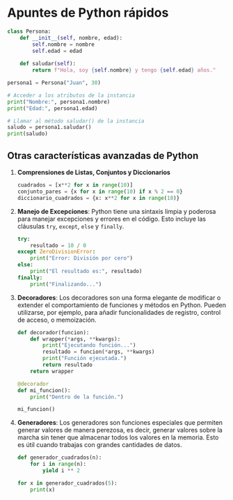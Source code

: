 # Apuntes de Python rápidos

```Python
class Persona:
    def __init__(self, nombre, edad):
        self.nombre = nombre
        self.edad = edad
        
    def saludar(self):
        return f"Hola, soy {self.nombre} y tengo {self.edad} años."

persona1 = Persona("Juan", 30)

# Acceder a los atributos de la instancia
print("Nombre:", persona1.nombre)
print("Edad:", persona1.edad)

# Llamar al método saludar() de la instancia
saludo = persona1.saludar()
print(saludo)
```

## Otras características avanzadas de Python

1. **Comprensiones de Listas, Conjuntos y Diccionarios**
   ```python
   cuadrados = [x**2 for x in range(10)]
   conjunto_pares = {x for x in range(10) if x % 2 == 0}
   diccionario_cuadrados = {x: x**2 for x in range(10)}
   ```

2. **Manejo de Excepciones**: Python tiene una sintaxis limpia y poderosa para manejar excepciones y errores en el código. Esto incluye las cláusulas `try`, `except`, `else` y `finally`.
   ```python
   try:
       resultado = 10 / 0
   except ZeroDivisionError:
       print("Error: División por cero")
   else:
       print("El resultado es:", resultado)
   finally:
       print("Finalizando...")
   ```

3. **Decoradores**: Los decoradores son una forma elegante de modificar o extender el comportamiento de funciones y métodos en Python. Pueden utilizarse, por ejemplo, para añadir funcionalidades de registro, control de acceso, o memoización.
   ```python
   def decorador(funcion):
       def wrapper(*args, **kwargs):
           print("Ejecutando función...")
           resultado = funcion(*args, **kwargs)
           print("Función ejecutada.")
           return resultado
       return wrapper

   @decorador
   def mi_funcion():
       print("Dentro de la función.")

   mi_funcion()
   ```

4. **Generadores**: Los generadores son funciones especiales que permiten generar valores de manera perezosa, es decir, generar valores sobre la marcha sin tener que almacenar todos los valores en la memoria. Esto es útil cuando trabajas con grandes cantidades de datos.
   ```python
   def generador_cuadrados(n):
       for i in range(n):
           yield i ** 2

   for x in generador_cuadrados(5):
       print(x)
   ```

